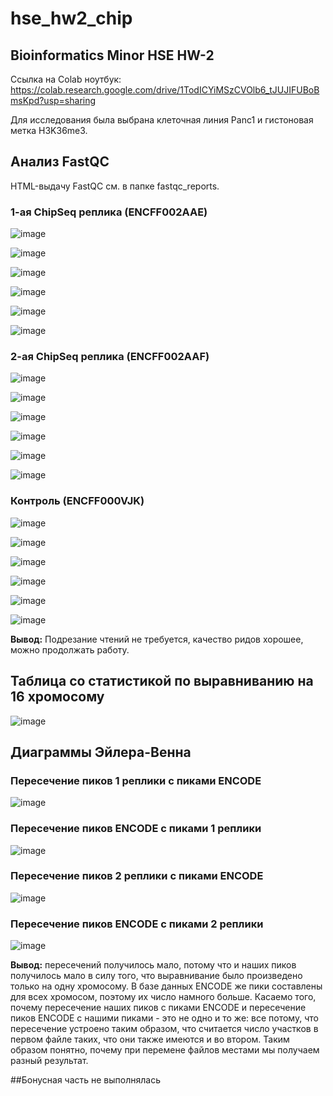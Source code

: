 # hse_hw2_chip

## Bioinformatics Minor HSE HW-2

Ссылка на Colab ноутбук: https://colab.research.google.com/drive/1TodICYiMSzCVOlb6_tJUJIFUBoBmsKpd?usp=sharing

Для исследования была выбрана клеточная линия Panc1 и гистоновая метка H3K36me3.

## Анализ FastQC

HTML-выдачу FastQC см. в папке fastqc_reports.

### 1-ая ChipSeq реплика (ENCFF002AAE)

![image](https://sun9-34.userapi.com/impg/u-4lX37N9Fol8dpD9Uawb3MTXCu7A0SaVdhl5g/5S2zSZfu2eg.jpg?size=547x297&quality=96&sign=7e0351eab1e2331105cf75d9f1dac3fc&type=album)

![image](https://sun9-17.userapi.com/impg/k6j0TLreLp1wgMBghFEQmxvd3C7NjH_5fjEu3w/6bL6j0_TGm0.jpg?size=986x677&quality=96&sign=35662ddb1ced1020d688d2485ee44d41&type=album)

![image](https://sun9-57.userapi.com/impg/dLfSfxJwJjoO-mSAGbvxUGVR-QLVETPQM509qg/ExBmIuDRixI.jpg?size=912x671&quality=96&sign=088635052343aa3a5f32209c76e5baf8&type=album)

![image](https://sun9-21.userapi.com/impg/V8-w4NcnZ2byoEXT6cy79yJ_-a3zsOTCdR2Y6g/kGUV9JXtA8U.jpg?size=957x686&quality=96&sign=1eb374d368a41c60b1186fdd3f815948&type=album)

![image](https://sun1-13.userapi.com/impg/FixapfYbYoauLe5yzYpFkvUVYALrwzj64mMFjg/LUDirUzMKzU.jpg?size=927x663&quality=96&sign=38d3f25533bc33edd3c344315f8766c2&type=album)

![image](https://sun9-25.userapi.com/impg/ZdiQFX5sBJIJacrYDKiXgAwCbpWz1o2GZ3fFOg/4aHIbzbQ0SM.jpg?size=936x670&quality=96&sign=5c196c54d07deb736e9849a6e88806bd&type=album)

### 2-ая ChipSeq реплика (ENCFF002AAF)

![image](https://sun9-21.userapi.com/impg/o8s-guVSDO7BsYQUVNFLjBKWGWcIFyP2TD3fAg/gp9JCq1FrZs.jpg?size=555x302&quality=96&sign=c3c970a41c7c8e62934c0f5ec2e5c756&type=album)

![image](https://sun9-80.userapi.com/impg/3eiPGIpRNYPWpFqlHt_WPU17cWPITzSLNZWMyw/fnnBCDUTc1c.jpg?size=869x668&quality=96&sign=57968ee05b6cf92aa6442e5bcdaf3e49&type=album)

![image](https://sun9-19.userapi.com/impg/xW31wAoBSJbvtkc5spANGgtnLdewDT33LB4IpA/WN0h1arQUr8.jpg?size=958x672&quality=96&sign=5796aabca0c46232e78fa521d81aa29f&type=album)

![image](https://sun9-17.userapi.com/impg/PLlqpLB9nwCL_iRH_OCbuHBmRJolypdhlDJ8KQ/Vkp2N-g5M8k.jpg?size=936x659&quality=96&sign=c0250860c817cc77af0c863b33f19456&type=album)

![image](https://sun9-87.userapi.com/impg/l4FdYgJRbHl0Trz7s4iq2gVUfheN34xLzMAHNg/eV9r-jCqusk.jpg?size=904x686&quality=96&sign=132654dde4f15bf9a03a474ab0eea539&type=album)

![image](https://sun1-55.userapi.com/impg/oPnoHkn58r4UYHdSRQyZffE0TMUJhTBBPJWzBQ/ZOnnWZHxg6E.jpg?size=869x672&quality=96&sign=781e198dd8c0da74442b9132c8943a38&type=album)

### Контроль (ENCFF000VJK)

![image](https://sun9-59.userapi.com/impg/1ul41xHMtVGYMmHutyeWHPWuWrPlxmhZuExk6A/WpMI0AKRZaQ.jpg?size=567x325&quality=96&sign=60cf3417efc350422816a8c6d7b6a8df&type=album)

![image](https://sun9-32.userapi.com/impg/wA9Laqnb9zd8i6M147Fk3_7HpDfoW0gS0_v6OQ/yLQMTVjOS44.jpg?size=934x673&quality=96&sign=9dd14170e6ac0c1583ec3c03493f6f29&type=album)

![image](https://sun9-19.userapi.com/impg/r_ojpHpsCBPeA_c1gwSfDSr4HUBSLCobSlxf2w/NP0FhdK0Z1s.jpg?size=905x656&quality=96&sign=e5a7b46cbcf6eaec1e0fa36bdeced8f6&type=album)

![image](https://sun9-65.userapi.com/impg/RJiOy_Uq2HBJ6P_z5ELV0ey1GisRM5JnpitelA/1cXpMdgCtRA.jpg?size=930x687&quality=96&sign=c1a892f70137234251aacda72d0124dd&type=album)

![image](https://sun9-71.userapi.com/impg/zIERaobPyH-P7Smj1_EJIQkKEualfFgL-38yow/jpaClGpIo0w.jpg?size=967x692&quality=96&sign=9fa3dbf5d7dc42cf07f5cfa6b05176cf&type=album)

![image](https://sun9-67.userapi.com/impg/S-jl7jUqZkEDt3FuQMc7p1QjC8XLPrRnZJIjCQ/3KXXM1keM-Y.jpg?size=920x669&quality=96&sign=4f1d99140902a8d12195318769ff6001&type=album)

**Вывод:** Подрезание чтений не требуется, качество ридов хорошее, можно продолжать работу.

## Таблица со статистикой по выравниванию на 16 хромосому

![image](https://user-images.githubusercontent.com/55449081/157751203-2be494e8-5c59-4313-a336-1aa9c05ca398.png)

## Диаграммы Эйлера-Венна

### Пересечение пиков 1 реплики с пиками ENCODE

![image](https://user-images.githubusercontent.com/55449081/157752701-6e023cdf-2250-4d99-b401-293cf991b567.png)

### Пересечение пиков ENCODE с пиками 1 реплики

![image](https://user-images.githubusercontent.com/55449081/157752755-2075306c-4573-4f01-8e8b-e25c5438f7aa.png)

### Пересечение пиков 2 реплики с пиками ENCODE

![image](https://user-images.githubusercontent.com/55449081/157752781-7d623ef6-4168-4658-aa09-3ebd77d43ad8.png)

### Пересечение пиков ENCODE с пиками 2 реплики

![image](https://user-images.githubusercontent.com/55449081/157752813-3d59ecd1-4b0e-4663-a14f-a2cd2d61698c.png)

**Вывод:** пересечений получилось мало, потому что и наших пиков получилось мало в силу того, что выравнивание было произведено только на одну хромосому. В базе данных ENCODE же пики составлены для всех хромосом, поэтому их число намного больше. Касаемо того, почему пересечение наших пиков с пиками ENCODE и пересечение пиков ENCODE с нашими пиками - 
это не одно и то же: все потому, что пересечение устроено таким образом, что считается число участков в первом файле таких, что они также имеются и во втором. Таким образом понятно, почему при перемене файлов местами мы получаем разный результат.

##Бонусная часть не выполнялась
